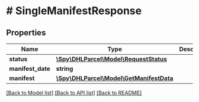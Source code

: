 # # SingleManifestResponse

## Properties

Name | Type | Description | Notes
------------ | ------------- | ------------- | -------------
**status** | [**\Spy\DHLParcel\Model\RequestStatus**](RequestStatus.md) |  | [optional]
**manifest_date** | **string** |  | [optional]
**manifest** | [**\Spy\DHLParcel\Model\GetManifestData**](GetManifestData.md) |  | [optional]

[[Back to Model list]](../../README.md#models) [[Back to API list]](../../README.md#endpoints) [[Back to README]](../../README.md)
